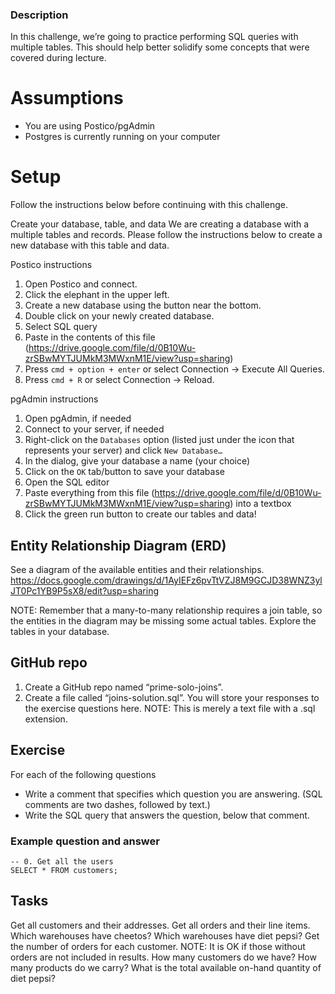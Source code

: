 ### Description
In this challenge, we’re going to practice performing SQL queries with multiple tables. This should help better solidify some concepts that were covered during lecture.

# Assumptions
* You are using Postico/pgAdmin
* Postgres is currently running on your computer

# Setup
Follow the instructions below before continuing with this challenge.

Create your database, table, and data
We are creating a database with a multiple tables and records. Please follow the instructions below to create a new database with this table and data.

Postico instructions

1. Open Postico and connect.
2. Click the elephant in the upper left.
3. Create a new database using the button near the bottom.
4. Double click on your newly created database.
5. Select SQL query
6. Paste in the contents of this file (https://drive.google.com/file/d/0B10Wu-zrSBwMYTJUMkM3MWxnM1E/view?usp=sharing)
7. Press `cmd + option + enter` or select Connection -> Execute All Queries.
8. Press `cmd + R` or select Connection -> Reload.

pgAdmin instructions

1. Open pgAdmin, if needed
2. Connect to your server, if needed
3. Right-click on the `Databases` option (listed just under the icon that represents your server) and click `New Database…`
4. In the dialog, give your database a name (your choice)
5. Click on the `OK` tab/button to save your database
6. Open the SQL editor
7. Paste everything from this file (https://drive.google.com/file/d/0B10Wu-zrSBwMYTJUMkM3MWxnM1E/view?usp=sharing) into a textbox
8. Click the green run button to create our tables and data!


## Entity Relationship Diagram (ERD)
See a diagram of the available entities and their relationships. https://docs.google.com/drawings/d/1AyIEFz6pvTtVZJ8M9GCJD38WNZ3ylJT0Pc1YB9P5sX8/edit?usp=sharing

NOTE: Remember that a many-to-many relationship requires a join table, so the entities in the diagram may be missing some actual tables. Explore the tables in your database.

## GitHub repo
1. Create a GitHub repo named “prime-solo-joins”.
2. Create a file called “joins-solution.sql”. You will store your responses to the exercise questions here. NOTE: This is merely a text file with a .sql extension.

## Exercise
For each of the following questions

* Write a comment that specifies which question you are answering. (SQL comments are two dashes, followed by text.)
* Write the SQL query that answers the question, below that comment.

### Example question and answer
```
-- 0. Get all the users
SELECT * FROM customers;
```

## Tasks
Get all customers and their addresses.
Get all orders and their line items.
Which warehouses have cheetos?
Which warehouses have diet pepsi?
Get the number of orders for each customer. NOTE: It is OK if those without orders are not included in results.
How many customers do we have?
How many products do we carry?
What is the total available on-hand quantity of diet pepsi?
